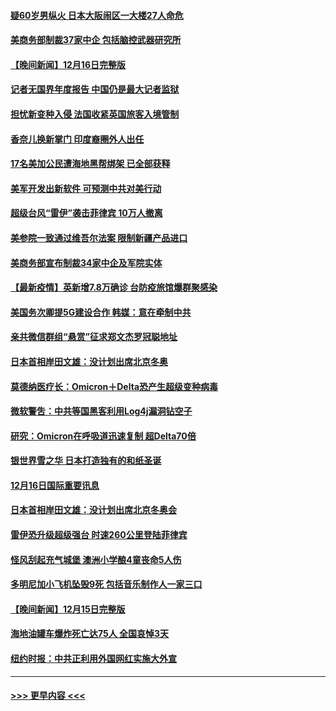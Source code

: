 #### [疑60岁男纵火 日本大阪闹区一大楼27人命危](../pages/prog202/a103296402.md?t=12171400) 
#### [美商务部制裁37家中企 包括脑控武器研究所](../pages/prog202/a103296133.md?t=12171400) 
#### [【晚间新闻】12月16日完整版](../pages/prog202/a103296304.md?t=12171400) 
#### [记者无国界年度报告 中国仍是最大记者监狱](../pages/prog202/a103296007.md?t=12171400) 
#### [担忧新变种入侵 法国收紧英国旅客入境管制](../pages/prog202/a103296097.md?t=12171400) 
#### [香奈儿换新掌门 印度裔圈外人出任](../pages/prog202/a103296104.md?t=12171400) 
#### [17名美加公民遭海地黑帮绑架 已全部获释](../pages/prog202/a103296106.md?t=12171400) 
#### [美军开发出新软件 可预测中共对美行动](../pages/prog202/a103296062.md?t=12171400) 
#### [超级台风“雷伊”袭击菲律宾 10万人撤离](../pages/prog202/a103295968.md?t=12171400) 
#### [美参院一致通过维吾尔法案 限制新疆产品进口](../pages/prog202/a103295799.md?t=12171400) 
#### [美商务部宣布制裁34家中企及军院实体](../pages/prog202/a103295711.md?t=12171400) 
#### [【最新疫情】英新增7.8万确诊 台防疫旅馆爆群聚感染](../pages/prog202/a103295742.md?t=12171400) 
#### [美国务次卿提5G建设合作 韩媒：意在牵制中共](../pages/prog202/a103295693.md?t=12171400) 
#### [亲共微信群组“悬赏”征求郑文杰罗冠聪地址](../pages/prog202/a103295721.md?t=12171400) 
#### [日本首相岸田文雄：没计划出席北京冬奥](../pages/prog202/a103295719.md?t=12171400) 
#### [莫德纳医疗长：Omicron＋Delta恐产生超级变种病毒](../pages/prog202/a103295683.md?t=12171400) 
#### [微软警吿：中共等国黑客利用Log4j漏洞钻空子](../pages/prog202/a103295626.md?t=12171400) 
#### [研究：Omicron在呼吸道迅速复制 超Delta70倍](../pages/prog202/a103295623.md?t=12171400) 
#### [银世界雪之华 日本打造独有的和纸圣诞](../pages/prog202/a103295544.md?t=12171400) 
#### [12月16日国际重要讯息](../pages/prog202/a103295558.md?t=12171400) 
#### [日本首相岸田文雄：没计划出席北京冬奥会](../pages/prog202/a103295491.md?t=12171400) 
#### [雷伊恐升级超级强台 时速260公里登陆菲律宾](../pages/prog202/a103295473.md?t=12171400) 
#### [怪风刮起充气城堡 澳洲小学酿4童丧命5人伤](../pages/prog202/a103295451.md?t=12171400) 
#### [多明尼加小飞机坠毁9死 包括音乐制作人一家三口](../pages/prog202/a103295333.md?t=12171400) 
#### [【晚间新闻】12月15日完整版](../pages/prog202/a103295262.md?t=12171400) 
#### [海地油罐车爆炸死亡达75人 全国哀悼3天](../pages/prog202/a103295301.md?t=12171400) 
#### [纽约时报：中共正利用外国网红实施大外宣](../pages/prog202/a103295028.md?t=12171400) 

----
#### [ >>> 更早内容 <<< ](../indexes/prog202-earlier.md)

